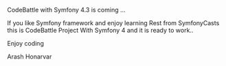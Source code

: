 CodeBattle with Symfony 4.3 is coming ...

If you like Symfony framework and enjoy learning Rest from SymfonyCasts this is CodeBattle Project With Symfony 4 and it is ready to work..

Enjoy coding

Arash Honarvar
